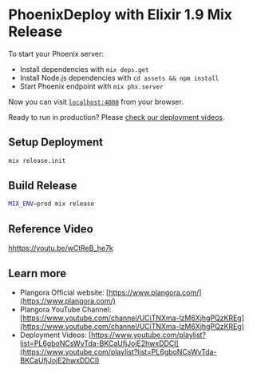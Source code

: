 # PhoenixDeploy with Elixir 1.9 Mix Release

To start your Phoenix server:

  * Install dependencies with `mix deps.get`
  * Install Node.js dependencies with `cd assets && npm install`
  * Start Phoenix endpoint with `mix phx.server`

Now you can visit [`localhost:4000`](http://localhost:4000) from your browser.

Ready to run in production? Please [check our deployment videos](https://www.youtube.com/playlist?list=PL6gboNCsWvTda-BKCaUfjJojE2hwxDDCI).

## Setup Deployment

```bash
mix release.init
```

## Build Release

```bash
MIX_ENV=prod mix release
```

## Reference Video
[hhttps://youtu.be/wCtReB_he7k](https://youtu.be/wCtReB_he7k)

## Learn more

  * Plangora Official website: [https://www.plangora.com/](https://www.plangora.com/)
  * Plangora YouTube Channel: [https://www.youtube.com/channel/UCiTNXma-lzM6XjhgPQzKREg](https://www.youtube.com/channel/UCiTNXma-lzM6XjhgPQzKREg)
  * Deployment Videos: [https://www.youtube.com/playlist?list=PL6gboNCsWvTda-BKCaUfjJojE2hwxDDCI](https://www.youtube.com/playlist?list=PL6gboNCsWvTda-BKCaUfjJojE2hwxDDCI)
